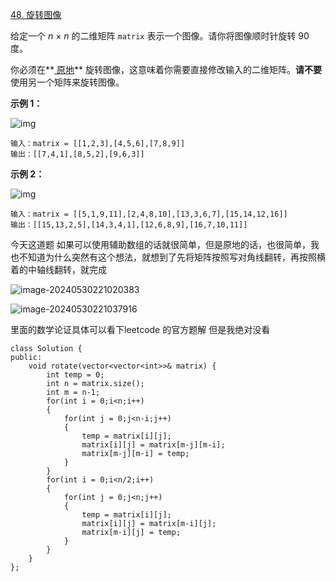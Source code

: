 [48. 旋转图像](https://leetcode.cn/problems/rotate-image/)

给定一个 *n* × *n* 的二维矩阵 `matrix` 表示一个图像。请你将图像顺时针旋转 90 度。

你必须在**[ 原地](https://baike.baidu.com/item/原地算法)** 旋转图像，这意味着你需要直接修改输入的二维矩阵。**请不要** 使用另一个矩阵来旋转图像。

 

**示例 1：**

![img](https://assets.leetcode.com/uploads/2020/08/28/mat1.jpg)

```
输入：matrix = [[1,2,3],[4,5,6],[7,8,9]]
输出：[[7,4,1],[8,5,2],[9,6,3]]
```

**示例 2：**

![img](https://assets.leetcode.com/uploads/2020/08/28/mat2.jpg)

```
输入：matrix = [[5,1,9,11],[2,4,8,10],[13,3,6,7],[15,14,12,16]]
输出：[[15,13,2,5],[14,3,4,1],[12,6,8,9],[16,7,10,11]]
```

今天这道题 如果可以使用辅助数组的话就很简单，但是原地的话，也很简单，我也不知道为什么突然有这个想法，就想到了先将矩阵按照写对角线翻转，再按照横着的中轴线翻转，就完成

![image-20240530221020383](C:\Users\GotA\AppData\Roaming\Typora\typora-user-images\image-20240530221020383.png)

![image-20240530221037916](C:\Users\GotA\AppData\Roaming\Typora\typora-user-images\image-20240530221037916.png)

里面的数学论证具体可以看下leetcode 的官方题解 但是我绝对没看

```
class Solution {
public:
    void rotate(vector<vector<int>>& matrix) {
        int temp = 0;
        int n = matrix.size();
        int m = n-1;
        for(int i = 0;i<n;i++)
        {
            for(int j = 0;j<n-i;j++)
            {
                temp = matrix[i][j];
                matrix[i][j] = matrix[m-j][m-i];
                matrix[m-j][m-i] = temp;
            }
        }
        for(int i = 0;i<n/2;i++)
        {
            for(int j = 0;j<n;j++)
            {
                temp = matrix[i][j];
                matrix[i][j] = matrix[m-i][j];
                matrix[m-i][j] = temp;
            }
        }
    }
};
```

